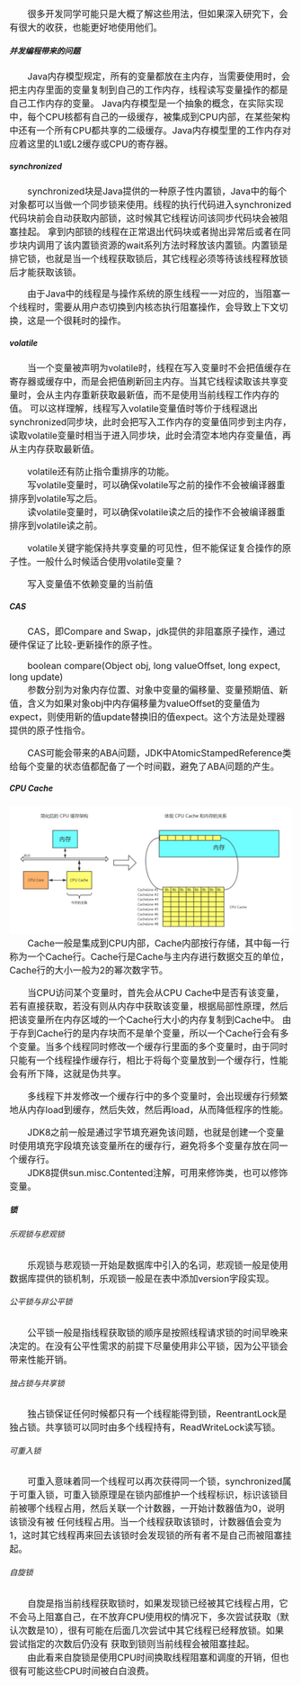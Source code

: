 <font size="3">
&emsp;&emsp;很多开发同学可能只是大概了解这些用法，但如果深入研究下，会有很大的收获，也能更好地使用他们。<br>
</font>

##### 并发编程带来的问题
<font size="3">
&emsp;&emsp;Java内存模型规定，所有的变量都放在主内存，当需要使用时，会把主内存里面的变量复制到自己的工作内存，线程读写变量操作的都是自己工作内存的变量。
Java内存模型是一个抽象的概念，在实际实现中，每个CPU核都有自己的一级缓存，被集成到CPU内部，在某些架构中还有一个所有CPU都共享的二级缓存。Java内存模型里的工作内存对应着这里的L1或L2缓存或CPU的寄存器。<br>
</font>

##### synchronized
<font size="3">
&emsp;&emsp;synchronized块是Java提供的一种原子性内置锁，Java中的每个对象都可以当做一个同步锁来使用。线程的执行代码进入synchronized代码块前会自动获取内部锁，这时候其它线程访问该同步代码块会被阻塞挂起。
拿到内部锁的线程在正常退出代码块或者抛出异常后或者在同步块内调用了该内置锁资源的wait系列方法时释放该内置锁。内置锁是排它锁，也就是当一个线程获取锁后，其它线程必须等待该线程释放锁后才能获取该锁。<br>

&emsp;&emsp;由于Java中的线程是与操作系统的原生线程一一对应的，当阻塞一个线程时，需要从用户态切换到内核态执行阻塞操作，会导致上下文切换，这是一个很耗时的操作。<br>
</font>
##### volatile
<font size="3">
&emsp;&emsp;当一个变量被声明为volatile时，线程在写入变量时不会把值缓存在寄存器或缓存中，而是会把值刷新回主内存。当其它线程读取该共享变量时，会从主内存重新获取最新值，而不是使用当前线程工作内存的值。
可以这样理解，线程写入volatile变量值时等价于线程退出synchronized同步块，此时会把写入工作内存的变量值同步到主内存，读取volatile变量时相当于进入同步块，此时会清空本地内存变量值，再从主内存获取最新值。<br>

&emsp;&emsp;volatile还有防止指令重排序的功能。<br>
&emsp;&emsp;写volatile变量时，可以确保volatile写之前的操作不会被编译器重排序到volatile写之后。<br>
&emsp;&emsp;读volatile变量时，可以确保volatile读之后的操作不会被编译器重排序到volatile读之前。<br>

&emsp;&emsp;volatile关键字能保持共享变量的可见性，但不能保证复合操作的原子性。一般什么时候适合使用volatile变量？<br>

&emsp;&emsp;写入变量值不依赖变量的当前值<br>
</font>
##### CAS
<font size="3">
&emsp;&emsp;CAS，即Compare and Swap，jdk提供的非阻塞原子操作，通过硬件保证了比较-更新操作的原子性。<br>

&emsp;&emsp;boolean compare(Object obj, long valueOffset, long expect, long update)<br>
&emsp;&emsp;参数分别为对象内存位置、对象中变量的偏移量、变量预期值、新值，含义为如果对象obj中内存偏移量为valueOffset的变量值为expect，则使用新的值update替换旧的值expect。这个方法是处理器提供的原子性指令。<br>

&emsp;&emsp;CAS可能会带来的ABA问题，JDK中AtomicStampedReference类给每个变量的状态值都配备了一个时间戳，避免了ABA问题的产生。<br>
</font>

##### CPU Cache
![](../assets/images/20200905/001.png)
<font size="3">
&emsp;&emsp;Cache一般是集成到CPU内部，Cache内部按行存储，其中每一行称为一个Cache行。Cache行是Cache与主内存进行数据交互的单位，Cache行的大小一般为2的幂次数字节。<br>

&emsp;&emsp;当CPU访问某个变量时，首先会从CPU Cache中是否有该变量，若有直接获取，若没有则从内存中获取该变量，根据局部性原理，然后把该变量所在内存区域的一个Cache行大小的内存复制到Cache中。
由于存到Cache行的是内存块而不是单个变量，所以一个Cache行会有多个变量。当多个线程同时修改一个缓存行里面的多个变量时，由于同时只能有一个线程操作缓存行，相比于将每个变量放到一个缓存行，性能会有所下降，这就是伪共享。

&emsp;&emsp;多线程下并发修改一个缓存行中的多个变量时，会出现缓存行频繁地从内存load到缓存，然后失效，然后再load，从而降低程序的性能。<br>

&emsp;&emsp;JDK8之前一般是通过字节填充避免该问题，也就是创建一个变量时使用填充字段填充该变量所在的缓存行，避免将多个变量存放在同一个缓存行。<br>
&emsp;&emsp;JDK8提供sun.misc.Contented注解，可用来修饰类，也可以修饰变量。
</font>
##### 锁
###### 乐观锁与悲观锁
<font size="3">
&emsp;&emsp;乐观锁与悲观锁一开始是数据库中引入的名词，悲观锁一般是使用数据库提供的锁机制，乐观锁一般是在表中添加version字段实现。<br>
</font>

###### 公平锁与非公平锁
<font size="3">
&emsp;&emsp;公平锁一般是指线程获取锁的顺序是按照线程请求锁的时间早晚来决定的。在没有公平性需求的前提下尽量使用非公平锁，因为公平锁会带来性能开销。<br>
</font>

###### 独占锁与共享锁
<font size="3">
&emsp;&emsp;独占锁保证任何时候都只有一个线程能得到锁，ReentrantLock是独占锁。共享锁可以同时由多个线程持有，ReadWriteLock读写锁。<br>
</font>

###### 可重入锁
<font size="3">
&emsp;&emsp;可重入意味着同一个线程可以再次获得同一个锁，synchronized属于可重入锁，可重入锁原理是在锁内部维护一个线程标识，标识该锁目前被哪个线程占用，然后关联一个计数器，一开始计数器值为0，说明该锁没有被
任何线程占用。当一个线程获取该锁时，计数器值会变为1，这时其它线程再来回去该锁时会发现锁的所有者不是自己而被阻塞挂起。<br>
</font>

###### 自旋锁
<font size="3">
&emsp;&emsp;自旋是指当前线程获取锁时，如果发现锁已经被其它线程占用，它不会马上阻塞自己，在不放弃CPU使用权的情况下，多次尝试获取（默认次数是10），很有可能在后面几次尝试中其它线程已经释放锁。如果尝试指定的次数后仍没有
获取到锁则当前线程会被阻塞挂起。<br>
&emsp;&emsp;由此看来自旋锁是使用CPU时间换取线程阻塞和调度的开销，但也很有可能这些CPU时间被白白浪费。
</font>

